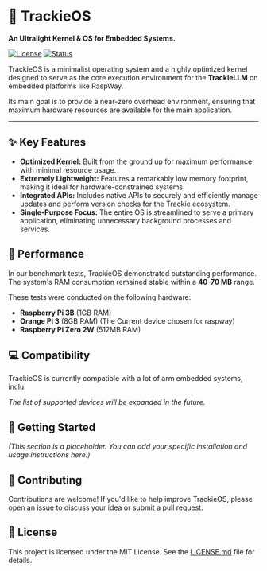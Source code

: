 # 🚀 TrackieOS

**An Ultralight Kernel & OS for Embedded Systems.**

[![License](https://img.shields.io/badge/license-MIT-blue.svg)](LICENSE.md)
[![Status](https://img.shields.io/badge/status-in%20development-yellow.svg)]()

TrackieOS is a minimalist operating system and a highly optimized kernel designed to serve as the core execution environment for the **TrackieLLM** on embedded platforms like RaspWay.

Its main goal is to provide a near-zero overhead environment, ensuring that maximum hardware resources are available for the main application.

---

## ✨ Key Features

-   **Optimized Kernel:** Built from the ground up for maximum performance with minimal resource usage.
-   **Extremely Lightweight:** Features a remarkably low memory footprint, making it ideal for hardware-constrained systems.
-   **Integrated APIs:** Includes native APIs to securely and efficiently manage updates and perform version checks for the Trackie ecosystem.
-   **Single-Purpose Focus:** The entire OS is streamlined to serve a primary application, eliminating unnecessary background processes and services.

## 🚀 Performance

In our benchmark tests, TrackieOS demonstrated outstanding performance. The system's RAM consumption remained stable within a **40-70 MB** range.

These tests were conducted on the following hardware:
-   **Raspberry Pi 3B** (1GB RAM)
-   **Orange Pi 3** (8GB RAM) (The Current device chosen for raspway)
-   **Raspberry Pi Zero 2W** (512MB RAM)

## 💻 Compatibility

TrackieOS is currently compatible with a lot of arm embedded systems, inclu:

*The list of supported devices will be expanded in the future.*

## 🏁 Getting Started

*(This section is a placeholder. You can add your specific installation and usage instructions here.)*



## 🤝 Contributing

Contributions are welcome! If you'd like to help improve TrackieOS, please open an issue to discuss your idea or submit a pull request.

## 📄 License

This project is licensed under the MIT License. See the [LICENSE.md](LICENSE.md) file for details.
